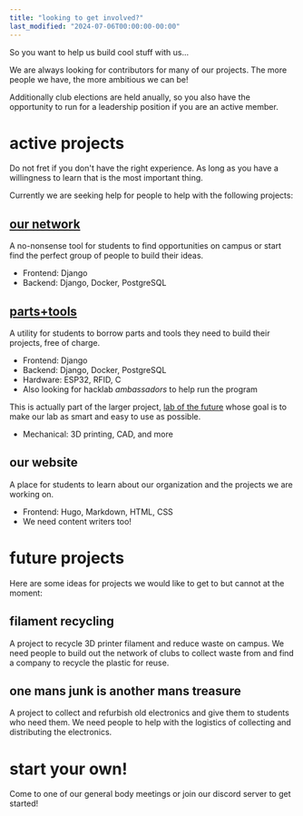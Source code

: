 ```yaml
---
title: "looking to get involved?"
last_modified: "2024-07-06T00:00:00-00:00"
---
```

So you want to help us build cool stuff with us... 

We are always looking for contributors for many of our projects. The more people we have, the more ambitious we can be! 

Additionally club elections are held anually, so you also have the opportunity to run for a leadership position if you are an active member.

# active projects
Do not fret if you don't have the right experience. As long as you have a willingness to learn that is the most important thing. 

Currently we are seeking help for people to help with the following projects:

## [our network](/our-network)
A no-nonsense tool for students to find opportunities on campus or start find the perfect group of people to build their ideas.
  - Frontend: Django
  - Backend: Django, Docker, PostgreSQL 

## [parts+tools](/parts+tools)
A utility for students to borrow parts and tools they need to build their projects, free of charge.
  - Frontend: Django 
  - Backend: Django, Docker, PostgreSQL
  - Hardware: ESP32, RFID, C
  - Also looking for hacklab *ambassadors* to help run the program

This is actually part of the larger project, [lab of the future](/lab-of-the-future) whose goal is to make our lab as smart and easy to use as possible.
- Mechanical: 3D printing, CAD, and more

## our website
A place for students to learn about our organization and the projects we are working on.
  - Frontend: Hugo, Markdown, HTML, CSS
  - We need content writers too!


# future projects
Here are some ideas for projects we would like to get to but cannot at the moment:

## filament recycling
A project to recycle 3D printer filament and reduce waste on campus. We need people to build out the network of clubs to collect waste from and find a company to recycle the plastic for reuse.

## one mans junk is another mans treasure
A project to collect and refurbish old electronics and give them to students who need them. We need people to help with the logistics of collecting and distributing the electronics.




# start your own! 
Come to one of our general body meetings or join our discord server to get started!

